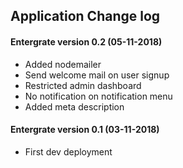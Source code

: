 ## Application Change log

#### Entergrate version 0.2 (05-11-2018)

+ Added nodemailer
+ Send welcome mail on user signup
+ Restricted admin dashboard
+ No notification on notification menu
+ Added meta description

#### Entergrate version 0.1 (03-11-2018)

+ First dev deployment
